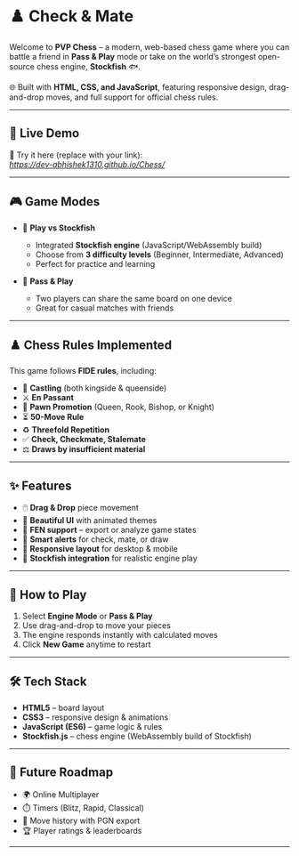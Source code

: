 # ♟️ Check & Mate

Welcome to **PVP Chess** – a modern, web-based chess game where you can battle a friend in **Pass & Play** mode or take on the world’s strongest open-source chess engine, **Stockfish** 🐟.  

🌐 Built with **HTML, CSS, and JavaScript**, featuring responsive design, drag-and-drop moves, and full support for official chess rules.

---

## 🚀 Live Demo

🔗 Try it here (replace with your link):  
*https://dev-abhishek1310.github.io/Chess/*

---

## 🎮 Game Modes
- 🧠 **Play vs Stockfish**  
  - Integrated **Stockfish engine** (JavaScript/WebAssembly build)  
  - Choose from **3 difficulty levels** (Beginner, Intermediate, Advanced)  
  - Perfect for practice and learning  

- 👥 **Pass & Play**  
  - Two players can share the same board on one device  
  - Great for casual matches with friends  

---


## ♟️ Chess Rules Implemented
This game follows **FIDE rules**, including:  

- 🔄 **Castling** (both kingside & queenside)  
- ⚔️ **En Passant**  
- 👑 **Pawn Promotion** (Queen, Rook, Bishop, or Knight)  
- ⏳ **50-Move Rule**  
- ♻️ **Threefold Repetition**  
- ✅ **Check, Checkmate, Stalemate**  
- ⚖️ **Draws by insufficient material**  

---

## ✨ Features
- 🖱️ **Drag & Drop** piece movement  
- 🎨 **Beautiful UI** with animated themes  
- 📜 **FEN support** – export or analyze game states  
- 🔔 **Smart alerts** for check, mate, or draw  
- 📱 **Responsive layout** for desktop & mobile  
- 🧠 **Stockfish integration** for realistic engine play  

---

## 🚀 How to Play
1. Select **Engine Mode** or **Pass & Play**  
2. Use drag-and-drop to move your pieces  
3. The engine responds instantly with calculated moves  
4. Click **New Game** anytime to restart  

---

## 🛠️ Tech Stack
- **HTML5** – board layout  
- **CSS3** – responsive design & animations  
- **JavaScript (ES6)** – game logic & rules  
- **Stockfish.js** – chess engine (WebAssembly build of Stockfish)  

---

## 🌟 Future Roadmap
- 🌍 Online Multiplayer  
- ⏱️ Timers (Blitz, Rapid, Classical)  
- 📖 Move history with PGN export  
- 🏆 Player ratings & leaderboards  

---
